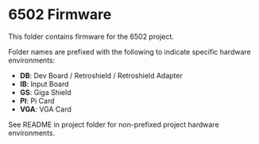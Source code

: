 6502 Firmware
=============

This folder contains firmware for the 6502 project.

Folder names are prefixed with the following to indicate specific hardware environments:

- **DB**: Dev Board / Retroshield / Retroshield Adapter
- **IB**: Input Board
- **GS**: Giga Shield
- **PI**: Pi Card
- **VGA**: VGA Card

See README in project folder for non-prefixed project hardware environments.
